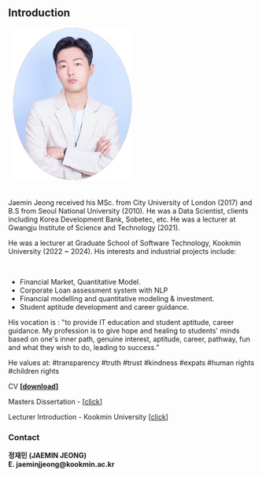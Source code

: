 ## Introduction


<div id="wrapper">
    <div class="twoColumn">
         <img src="http://raw.githubusercontent.com/jaeminjjung/jaeminjjung.github.io/main/jmjung_portrait.jpeg" alt="" class="wp-image-23" style="padding-left: 10px; padding-bottom: 20px;"/>
    </div>
    <div class="twoColumn">
         <p>Jaemin Jeong received his MSc. from City University of London (2017) and B.S from Seoul National University (2010). He was a Data Scientist, clients including Korea Development Bank, Sobetec, etc. He was a lecturer at Gwangju Institute of Science and Technology (2021). </p>

<p>He was a lecturer at Graduate School of Software Technology, Kookmin University (2022 ~ 2024). His  interests and industrial projects include:</p>
<br/>
<ul>
  <li>Financial Market, Quantitative Model.</li> 
  <li>Corporate Loan assessment system with NLP</li>
  <li>Financial modelling and quantitative modeling & investment.</li>
  <li>Student aptitude development and career guidance.</li>
</ul>
    </div>
</div>

<p>His vocation is : "to provide IT education and student aptitude, career guidance. My profession is to give hope and healing to students' minds based on one's inner path, genuine interest, aptitude, career, pathway, fun and what they wish to do, leading to success.”</p>
<p>He values at: #transparency #truth #trust #kindness #expats #human rights #children rights

CV <strong>[</strong><strong><a rel="noreferrer noopener" href="https://jeongjaem.in/CV_JaeminJeong_Lecturer.pdf" target="_blank">download</a>]</strong>

Masters Dissertation - <TV Show rating prediction by Machine Learning Methods with quantisation of the review> [<a href="https://github.com/dscoool/dscoool.github.io/raw/main/assets/docs/TV%20Show%20Rating%20Prediction%20with%20Machine%20Learning%20methods%20with%20quantisation%20of%20the%20review%20(2017)%20-%20Jaemin%20Jeong%20-%20City%2C%20University%20of%20London%20(3).pdf">click</a>]

Lecturer Introduction - Kookmin University [<a href="https://swgs.kookmin.ac.kr/swgs/intro/professor.do">click</a>]  

### Contact 
<!-- wp:paragraph -->

<strong>
정재민 (JAEMIN JEONG) <br/>
E. jaeminjjeong@kookmin.ac.kr<br/>
    </strong>
  
  
  

